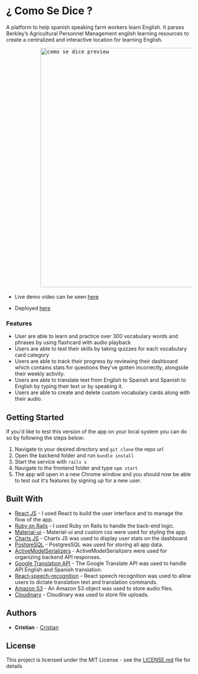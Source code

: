 # ¿ Como Se Dice ?

A platform to help spanish speaking farm workers learn English. It parses Berkley’s Agricultural Personnel Management english learning resources to create a centralized and interactive location for learning English.
<pre>
           <img src="https://ccedacero.com/images/compressed/resized-comosedice.png" alt="como se dice preview" width="650"/>  
</pre>
- Live demo video can be seen [here](https://www.youtube.com/watch?v=zymhOk7uurQ&ab_channel=CristianC)    
    
- Deployed [here](https://comosedice.herokuapp.com/)  

### Features

- User are able to learn and practice over 300 vocabulary words and phrases by using flashcard with audio playback
- Users are able to test their skills by taking quizzes for each vocabulary card category
- Users are able to track their progress by reviewing their dashboard which contains stats for
  questions they've gotten incorrectly, alongside their weekly activity.
- Users are able to translate text from English to Spanish and Spanish to English by typing their text or by speaking it.
- Users are able to create and delete custom vocabulary cards along with their audio.

## Getting Started

If you'd like to test this version of the app on your local system you can do so by following the steps below:

1. Navigate to your desired directory and `git clone` the repo url
2. Open the backend folder and run `bundle install`
3. Start the service with `rails s`
4. Navigate to the frontend folder and type `npm start`
5. The app will open in a new Chrome window and you should now be able to test out it's features by signing up for a new user. 

## Built With
- [React JS](https://reactjs.org/) - I used React to build the user interface and to manage the flow of the app. 
- [Ruby on Rails](https://rubyonrails.org/) - I used Ruby on Rails to handle the back-end logic. 
- [Material-ui](https://material-ui.com/) - Material-ui and custom css were used for styling the app. 
- [Charts JS](https://www.chartjs.org/) - Charts JS was used to display user stats on the dashboard.
- [PostgreSQL](https://www.postgresql.org/) - PostgresSQL was used for storing all app data.
- [ActiveModelSerializers](https://github.com/rails-api/active_model_serializers) - ActiveModelSerializers were used for organizing backend API responses.
- [Google Translation API](https://cloud.google.com/translate/docs) - The Google Translate API was used to handle API English and Spanish translation.
- [React-speech-recognition](https://www.npmjs.com/package/react-speech-recognition) - React speech recognition was used to allow users to dictate translation text and translation commands. 
- [Amazon S3](https://www.npmjs.com/package/react-speech-recognition) - An Amazon S3 object was used to store audio files. 
- [Cloudinary](https://cloudinary.com/) - Cloudinary was used to store file uploads. 



## Authors

- **Cristian** - [Cristian](https://github.com/ccedacero)

## License

This project is licensed under the MIT License - see the [LICENSE.md](LICENSE.md) file for details
